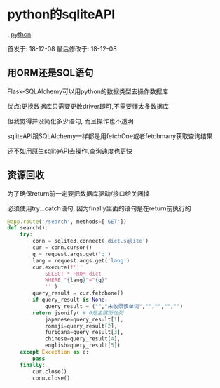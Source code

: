 # python的sqliteAPI

, [python](/)

首发于: 18-12-08 最后修改于: 18-12-08

## 用ORM还是SQL语句

Flask-SQLAlchemy可以用python的数据类型去操作数据库

优点:更换数据库只需要更改driver即可,不需要懂太多数据库

但我觉得并没简化多少语句, 而且操作也不透明

sqliteAPI跟SQLAlchemy一样都是用fetchOne或者fetchmany获取查询结果

还不如用原生sqliteAPI去操作,查询速度也更快

## 资源回收

为了确保return前一定要把数据库驱动/接口给关闭掉

必须使用try...catch语句, 因为finally里面的语句是在return前执行的

```python
@app.route('/search', methods=['GET'])
def search():
    try:
        conn = sqlite3.connect('dict.sqlite')
        cur = conn.cursor()
        q = request.args.get('q')
        lang = request.args.get('lang')
        cur.execute(f'''
            SELECT * FROM dict
            WHERE "{lang}"="{q}"
            ''')
        query_result = cur.fetchone()
        if query_result is None:
            query_result = ("","未收录该单词","","","","")
        return jsonify( # 0是主键所在列
            japanese=query_result[1],
            romaji=query_result[2],
            furigana=query_result[3],
            chinese=query_result[4],
            english=query_result[5])
    except Exception as e:
        pass
    finally:
        cur.close()
        conn.close()
```